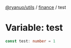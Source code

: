 [@ryanuo/utils](../../index.md) / [finance](../index.md) / test

# Variable: test

```ts
const test: number = 1
```
